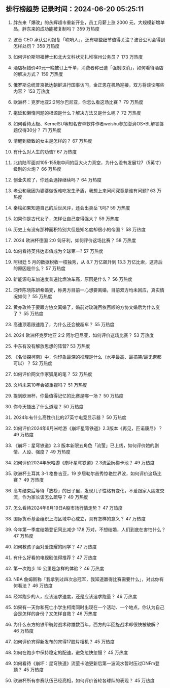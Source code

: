
## 排行榜趋势 记录时间：2024-06-20 05:25:11
  
  1. 胖东来「爆改」的永辉超市重新开业，员工月薪上涨 2000 元，大规模新增单品，胖东来的成功能被复制吗？ 359 万热度
    
  2. 波音 CEO 承认公司报复「吹哨人」，还有哪些细节值得关注？波音公司会得到怎样处罚？ 358 万热度
    
  3. 如何评价斯坦福博士和北大文科状元扎堆宿州公务员？ 173 万热度
    
  4. 酒店标错价40元一晚被订上千单，消费者称已遭「强制取消」，如何看待酒店的解决方式？ 159 万热度
    
  5. 俄罗斯总统普京抵达朝鲜进行国事访问，金正恩在机场迎接，双方将谈论哪些内容？ 153 万热度
    
  6. 欧洲杯：克罗地亚2:2阿尔巴尼亚，你怎么看这场比赛？ 79 万热度
    
  7. 拖延和懒惰问题的根源是什么？解决方法又是什么呢？ 72 万热度
    
  8. 如何看待太极、KernelSU等知名安卓软件作者weishu参加澎湃OS•BL解锁答题仅得30分？ 71 万热度
    
  9. 清醒到极致的女主是怎样的？ 67 万热度
    
  10. 有什么对人生的劝告? 67 万热度
    
  11. 北约陆军面对105-155炮中间的巨大火力真空，为什么没有发展127（5英寸）级别的火炮？ 66 万热度
    
  12. 创业失败了，你还会选择继续吗？ 64 万热度
    
  13. 老公和我因为婆婆做饭难吃发生矛盾，我想上来问问究竟是谁有问题? 63 万热度
    
  14. 秦桧如果知道自己的后世风评，还会出卖岳飞吗? 59 万热度
    
  15. 如果你是古代女子，怎样让自己变得强大？ 59 万热度
    
  16. 历史上有没有那种面积特别大但是知名度却很小的帝国？ 58 万热度
    
  17. 2024 欧洲杯德国 2:0 匈牙利，如何评价这场比赛？ 58 万热度
    
  18. 如何看待英伟达市值成为全球第一? 57 万热度
    
  19. 阿根廷 5 月的数据税收一枝独秀，从 8.7 万亿飙升到 13.3 万亿比索，这背后的原因是什么？ 57 万热度
    
  20. 新能源电车加速度普遍比燃油车高，原因是什么？ 56 万热度
    
  21. 网传陈晓陈妍希婚变，称男方目前一心想要离婚，目前双方均未回应，真实情况如何？ 55 万热度
    
  22. 黄亦玫终于要跟方协文离婚了，婚前对玫瑰百依百顺的方协文婚后为什么变了？ 55 万热度
    
  23. 高速顶着限速跑了，为什么还会被超车？ 55 万热度
    
  24. 2024 欧洲杯克罗地亚 2:2 阿尔巴尼亚，如何评价这场比赛？ 53 万热度
    
  25. 中东有没有解放思想的阵营? 53 万热度
    
  26. 《名侦探柯南》中，你印象最深的推理是什么（水平最高、最搞笑/最无奈都可以）？ 52 万热度
    
  27. 如何评价网文作家狐尾的笔？ 52 万热度
    
  28. 文科未来10年会被重视吗？ 51 万热度
    
  29. 提到欧洲杯，你最值得记忆的比赛是哪一场？ 50 万热度
    
  30. 你今天悟出了什么道理？ 50 万热度
    
  31. 2024年有什么高性价比的27英寸电竞显示器？ 50 万热度
    
  32. 如何评价2024年6月米哈游《崩坏星穹铁道》2.3版本《再见，匹诺康尼》？ 49 万热度
    
  33. 《崩坏：星穹铁道》2.3 版本新限五角色「流萤」已上线，如何评价她的剧情、人设、强度？ 49 万热度
    
  34. 如何评价2024年米哈游《崩坏星穹铁道》2.3流萤阮梅卡池？ 49 万热度
    
  35. 欧洲杯土耳其 3-1 格鲁吉亚，19 岁居勒尔首秀惊艳世界波，如何评价这场比赛？ 49 万热度
    
  36. 高考结束后等待「放榜」的日子里，发现儿子性格有变化，不爱跟家人朋友交流，作为家长该怎么疏导？ 49 万热度
    
  37. 怎么看待2024年6月19日A股市场行情走势？ 47 万热度
    
  38. 国际货币基金组织上海区域中心成立，具有怎样的意义？ 47 万热度
    
  39. 今年第一季度结婚登记同比减少 17.8 万对，不想结婚，人们到底在害怕什么？ 47 万热度
    
  40. 如何教孩子面对爱炫耀的同学？ 47 万热度
    
  41. 有什么好看的电视剧值得推荐？ 47 万热度
    
  42. 第一次跑步 10 公里是怎样的体验？ 46 万热度
    
  43. NBA 詹姆斯称「我拿到过四次总冠军，我知道赢得比赛需要什么」，对此你有何看法？ 46 万热度
    
  44. 经常跑步的人，应该追求速度，还是应该追求跑量？ 46 万热度
    
  45. 如果有一天你和死亡小学生柯南同时出现在一个活动、一个地点，你认为自己会是怎样的身份？又怎样自救？ 46 万热度
    
  46. 为什么东方的铁甲骑射战术称雄数百年，西方的半回旋战术却很快被破解？ 46 万热度
    
  47. 如何评价宾得新发布的宾得17胶片相机？ 45 万热度
    
  48. 如何在跑步中保持稳定的配速，避免忽快忽慢？ 45 万热度
    
  49. 如何看待《崩坏：星穹铁道》流萤卡池更新后第一波流水暂时压过DNFm登顶？ 45 万热度
    
  50. 欧洲杯所有参赛队伍已经亮相，如何评价首轮各球队的表现？ 45 万热度
    